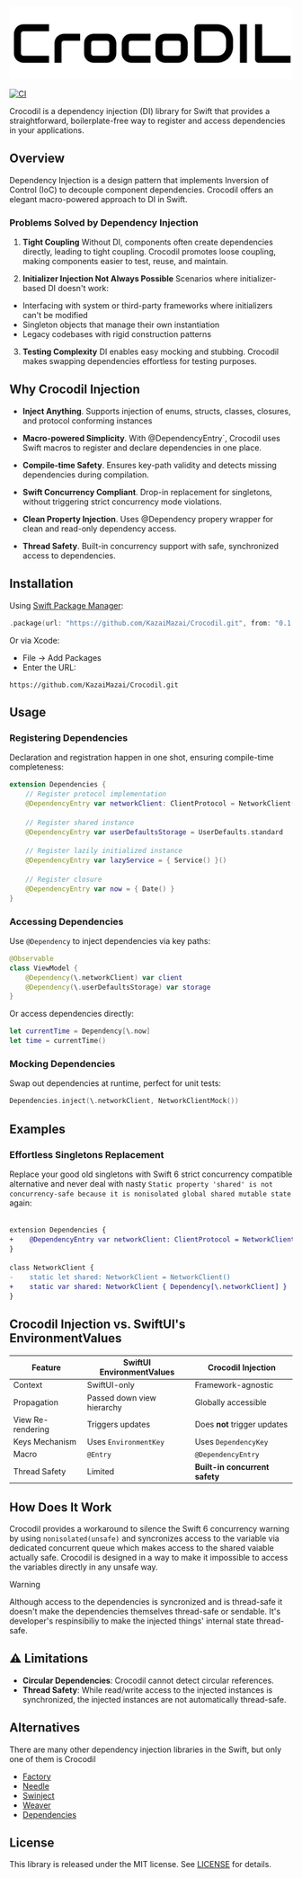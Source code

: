 <picture>
  <source media="(prefers-color-scheme: dark)" srcset="https://github.com/KazaiMazai/Crocodil/blob/main/Docs/Resources/Logo-dark.svg">
  <source media="(prefers-color-scheme: light)" srcset="https://github.com/KazaiMazai/Crocodil/blob/main/Docs/Resources/Logo.svg">
  <img src="https://github.com/KazaiMazai/Crocodil/blob/main/Docs/Resources/Logo.svg">
</picture>

[![CI](https://github.com/KazaiMazai/Crocodil/workflows/Tests/badge.svg)](https://github.com/KazaiMazai/Crocodil/actions?query=workflow%3ATests)


Crocodil is a dependency injection (DI) library for Swift that provides a straightforward, boilerplate-free way to register and access dependencies in your applications.


## Overview
Dependency Injection is a design pattern that implements Inversion of Control (IoC) to decouple component dependencies. Crocodil offers an elegant macro-powered approach to DI in Swift.

### Problems Solved by Dependency Injection

1. **Tight Coupling**
Without DI, components often create dependencies directly, leading to tight coupling. Crocodil promotes loose coupling, making components easier to test, reuse, and maintain.

2. **Initializer Injection Not Always Possible**
Scenarios where initializer-based DI doesn't work:
- Interfacing with system or third-party frameworks where initializers can't be modified
- Singleton objects that manage their own instantiation
- Legacy codebases with rigid construction patterns

3. **Testing Complexity**
DI enables easy mocking and stubbing. Crocodil makes swapping dependencies effortless for testing purposes.


## Why Crocodil Injection

- **Inject Anything**.
Supports injection of enums, structs, classes, closures, and protocol conforming instances

- **Macro-powered Simplicity**. With @DependencyEntry`, Crocodil uses Swift macros to register and declare dependencies in one place.

- **Compile-time Safety**. Ensures key-path validity and detects missing dependencies during compilation. 

- **Swift Concurrency Compliant**. Drop-in replacement for singletons, without triggering strict concurrency mode violations.

- **Clean Property Injection**. Uses @Dependency propery wrapper for clean and read-only dependency access.

- **Thread Safety**. Built-in concurrency support with safe, synchronized access to dependencies.

## Installation

Using [Swift Package Manager](https://swift.org/package-manager/):

```swift
.package(url: "https://github.com/KazaiMazai/Crocodil.git", from: "0.1.0")
``` 

Or via Xcode:

- File → Add Packages
- Enter the URL:
```
https://github.com/KazaiMazai/Crocodil.git
```

## Usage

### Registering Dependencies
Declaration and registration happen in one shot, ensuring compile-time completeness:

```swift
extension Dependencies {
    // Register protocol implementation
    @DependencyEntry var networkClient: ClientProtocol = NetworkClient()

    // Register shared instance
    @DependencyEntry var userDefaultsStorage = UserDefaults.standard
    
    // Register lazily initialized instance
    @DependencyEntry var lazyService = { Service() }()

    // Register closure
    @DependencyEntry var now = { Date() }
}
```

### Accessing Dependencies

Use `@Dependency` to inject dependencies via key paths:

```swift
@Observable
class ViewModel {
    @Dependency(\.networkClient) var client
    @Dependency(\.userDefaultsStorage) var storage
}
```
Or access dependencies directly:

```swift
let currentTime = Dependency[\.now]
let time = currentTime()
```

### Mocking Dependencies

Swap out dependencies at runtime, perfect for unit tests:

```swift
Dependencies.inject(\.networkClient, NetworkClientMock())
```
## Examples

### Effortless Singletons Replacement

Replace your good old singletons with Swift 6 strict concurrency compatible alternative and never deal with nasty
`Static property 'shared' is not concurrency-safe because it is nonisolated global shared mutable state` again:

```diff

extension Dependencies {
+    @DependencyEntry var networkClient: ClientProtocol = NetworkClient()
}

class NetworkClient {
-    static let shared: NetworkClient = NetworkClient()
+    static var shared: NetworkClient { Dependency[\.networkClient] }
}
```

## Crocodil Injection vs. SwiftUI's EnvironmentValues

| Feature           | SwiftUI EnvironmentValues   | Crocodil Injection              |
|-------------------|-----------------------------|---------------------------------|
| Context           | SwiftUI-only                | Framework-agnostic              |
| Propagation       | Passed down view hierarchy  | Globally accessible             |
| View Re-rendering | Triggers updates            | Does **not** trigger updates    |
| Keys Mechanism    | Uses `EnvironmentKey`       | Uses `DependencyKey`            |
| Macro             | `@Entry`                    | `@DependencyEntry`              |
| Thread Safety     | Limited                     | **Built-in concurrent safety**  |


## How Does It Work

Crocodil provides a workaround to silence the Swift 6 concurrency warning by using `nonisolated(unsafe)` and syncronizes access to the variable via dedicated concurrent queue which makes access to the shared vaiable actually safe. Crocodil is designed in a way to make it impossible to access the variables directly in any unsafe way.
 

> [!WARNING]
> Although access to the dependencies is syncronized and is thread-safe it doesn't make the dependencies themselves thread-safe or sendable. It's developer's respinsibiliy to make the injected things' internal state thread-safe.


## ⚠️ Limitations
- **Circular Dependencies**: Crocodil cannot detect circular references. 
- **Thread Safety**: While read/write access to the injected instances is synchronized, the injected instances are not automatically thread-safe.


## Alternatives
There are many other dependency injection libraries in the Swift, but only one of them is Crocodil

- [Factory](https://github.com/hmlongco/Factory)
- [Needle](https://github.com/uber/needle)
- [Swinject](https://github.com/Swinject/Swinject)
- [Weaver](https://github.com/scribd/Weaver)
- [Dependencies](https://github.com/pointfreeco/swift-dependencies)

## License

This library is released under the MIT license. See [LICENSE](LICENSE) for details.
